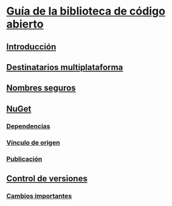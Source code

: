 # [Guía de la biblioteca de código abierto](index.md)
## [Introducción](get-started.md)
## [Destinatarios multiplataforma](cross-platform-targeting.md)
## [Nombres seguros](strong-naming.md)
## [NuGet](nuget.md)
### [Dependencias](dependencies.md)
### [Vínculo de origen](sourcelink.md)
### [Publicación](publish-nuget-package.md)
## [Control de versiones](versioning.md)
### [Cambios importantes](breaking-changes.md)